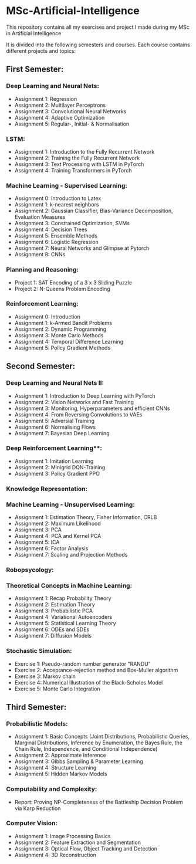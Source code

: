 # MSc-Artificial-Intelligence
This repository contains all my exercises and project I made during my MSc in Artificial Intelligence

It is divided into the following semesters and courses. Each course contains different projects and topics:
## First Semester:
### Deep Learning and Neural Nets:
- Assignment 1: Regression
- Assignment 2: Multilayer Perceptrons
- Assignment 3: Convolutional Neural Networks
- Assignment 4: Adaptive Optimization
- Assignment 5: Regular-, Initial- & Normalisation
### LSTM:
- Assignment 1: Introduction to the Fully Recurrent Network
- Assignment 2: Training the Fully Recurrent Network
- Assignment 3: Text Processing with LSTM in PyTorch
- Assignment 4: Training Transformers in PyTorch
### Machine Learning - Supervised Learning:
- Assignment 0: Introduction to Latex
- Assignment 1: k-nearest neighbors
- Assignment 2: Gaussian Classifier, Bias-Variance Decomposition, Evaluation Measures
- Assignment 3: Constrained Optimization, SVMs
- Assignment 4: Decision Trees
- Assignment 5: Ensemble Methods
- Assignment 6: Logistic Regression
- Assignment 7: Neural Networks and Glimpse at Pytorch
- Assignment 8: CNNs
### Planning and Reasoning:
- Project 1:  SAT Encoding of a 3 x 3 Sliding Puzzle
- Project 2: N-Queens Problem Encoding 
### Reinforcement Learning:
- Assignment 0: Introduction
- Assignment 1: k-Armed Bandit Problems
- Assignment 2: Dynamic Programming
- Assignment 3: Monte Carlo Methods
- Assignment 4: Temporal Difference Learning
- Assignment 5: Policy Gradient Methods
## Second Semester:
### Deep Learning and Neural Nets II:
- Assignment 1: Introduction to Deep Learning with PyTorch
- Assignment 2: Vision Networks and Fast Training
- Assignment 3: Monitoring, Hyperparameters and efficient CNNs
- Assignment 4: From Reversing Convolutions to VAEs
- Assignment 5: Adversial Training
- Assignment 6: Normalising Flows
- Assignment 7: Bayesian Deep Learning
### Deep Reinforcement Learning**:
- Assignment 1: Imitation Learning
- Assignment 2: Minigrid DQN-Training
- Assignment 3: Policy Gradient PPO
### Knowledge Representation:
### Machine Learning - Unsupervised Learning:
- Assignment 1: Estimation Theory, Fisher Information, CRLB
- Assignment 2: Maximum Likelihood
- Assignment 3: PCA
- Assignment 4: PCA and Kernel PCA
- Assignment 5: ICA
- Assignment 6: Factor Analysis
- Assignment 7: Scaling and Projection Methods
### Robopsycology:
### Theoretical Concepts in Machine Learning:
- Assignment 1: Recap Probability Theory
- Assignment 2: Estimation Theory
- Assignment 3: Probabilistic PCA
- Assignment 4: Variational Autoencoders
- Assignment 5: Statistical Learning Theory
- Assignment 6: ODEs and SDEs
- Assignment 7: Diffusion Models
### Stochastic Simulation:
- Exercise 1: Pseudo-random number generator "RANDU"
- Exercise 2: Acceptance-rejection method and Box-Muller algorithm
- Exercise 3: Markov chain
- Exercise 4: Numerical Illustration of the Black-Scholes Model
- Exercise 5: Monte Carlo Integration

## Third Semester:
### Probabilistic Models:
- Assignment 1: Basic Concepts (Joint Distributions, Probabilistic Queries, Marginal Distributions, Inference by Enumeration, the Bayes Rule, the Chain Rule, Independence, and Conditional Independence)
- Assignment 2: Approximate Inference
- Assignment 3: Gibbs Sampling & Parameter Learning
- Assignment 4: Structure Learning
- Assignment 5: Hidden Markov Models
### Computability and Complexity:
- Report: Proving NP-Completeness of the Battleship Decision Problem via Karp Reduction
### Computer Vision:
- Assignment 1: Image Processing Basics
- Assignment 2: Feature Extraction and Segmentation
- Assignment 3: Optical Flow, Object Tracking and Detection
- Assignment 4: 3D Reconstruction

